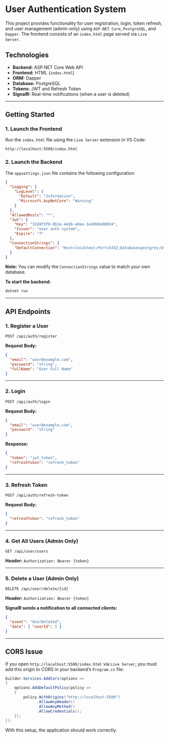 # User Authentication System

This project provides functionality for user registration, login, token refresh, and user management (admin-only) using `ASP.NET Core`, `PostgreSQL`, and `Dapper`. The frontend consists of an `index.html` page served via `Live Server`.

## Technologies

* **Backend:** ASP.NET Core Web API
* **Frontend:** HTML (`index.html`)
* **ORM:** Dapper
* **Database:** PostgreSQL
* **Tokens:** JWT and Refresh Token
* **SignalR:** Real-time notifications (when a user is deleted)

---

## Getting Started

### 1. Launch the Frontend

Run the `index.html` file using the `Live Server` extension in VS Code:

```bash
http://localhost:5500/index.html
```

### 2. Launch the Backend

The `appsettings.json` file contains the following configuration:

```json
{
  "Logging": {
    "LogLevel": {
      "Default": "Information",
      "Microsoft.AspNetCore": "Warning"
    }
  },
  "AllowedHosts": "*",
  "Jwt": {
    "Key": "3249f3f0-8b1e-4ebb-a8ee-1e40b0e90034",
    "Issuer": "user auth system",
    "Expire": "7"
  },
  "ConnectionStrings": {
    "DefaultConnection": "Host=localhost;Port=5432;Database=postgres;Username=postgres;Password=postgres"
  }
}
```

**Note:** You can modify the `ConnectionStrings` value to match your own database.

**To start the backend:**

```bash
dotnet run
```

---

## API Endpoints

### 1. Register a User

`POST /api/auth/register`

**Request Body:**

```json
{
  "email": "user@example.com",
  "password": "string",
  "fullName": "User Full Name"
}
```

---

### 2. Login

`POST /api/auth/login`

**Request Body:**

```json
{
  "email": "user@example.com",
  "password": "string"
}
```

**Response:**

```json
{
  "token": "jwt_token",
  "refreshToken": "refresh_token"
}
```

---

### 3. Refresh Token

`POST /api/auth/refresh-token`

**Request Body:**

```json
{
  "refreshToken": "refresh_token"
}
```

---

### 4. Get All Users (Admin Only)

`GET /api/user/users`

**Header:**
`Authorization: Bearer {token}`

---

### 5. Delete a User (Admin Only)

`DELETE /api/user/delete/{id}`

**Header:**
`Authorization: Bearer {token}`

**SignalR sends a notification to all connected clients:**

```json
{
  "event": "UserDeleted",
  "data": { "userId": 5 }
}
```

---

## CORS Issue

If you open `http://localhost:5500/index.html` via `Live Server`, you must add this origin to CORS in your backend’s `Program.cs` file:

```csharp
builder.Services.AddCors(options =>
{
    options.AddDefaultPolicy(policy =>
    {
        policy.WithOrigins("http://localhost:5500")
              .AllowAnyHeader()
              .AllowAnyMethod()
              .AllowCredentials();
    });
});
```

With this setup, the application should work correctly.

